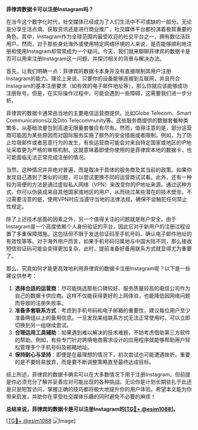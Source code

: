 **菲律宾数据卡可以注册Instagram吗？**

在当今这个数字化时代，社交媒体已经成为了人们生活中不可或缺的一部分。无论是分享生活点滴、获取资讯还是进行商业推广，社交媒体平台都扮演着极其重要的角色。其中，Instagram作为全球范围内最受欢迎的社交平台之一，拥有数亿活跃用户。然而，对于那些身处海外或使用特定网络环境的人来说，是否能够顺利地注册和使用Instagram却常常成为一个疑问。今天，我们就来聊聊菲律宾的数据卡是否可以用来注册Instagram这一问题，并探讨相关的背景与解决办法。

首先，让我们明确一点：菲律宾的数据卡本身并没有直接限制其用户注册Instagram的能力。理论上来说，只要你的设备能够连接到互联网，并且符合Instagram的基本注册要求（如有效的电子邮件地址等），那么你就应该能够成功注册账号。但是，在实际操作过程中，可能会遇到一些障碍，这需要我们进一步分析。

菲律宾的数据卡通常由当地的主要电信运营商提供，比如Globe Telecom、Smart Communications以及Dito Telecommunity等。这些服务商提供的数据套餐种类繁多，从基础流量包到高速无限量套餐应有尽有。然而，值得注意的是，部分运营商可能因为某些原因而对国际服务实施了额外的安全措施或者限制。例如，为了防止垃圾邮件或者恶意行为的发生，有些运营商可能会对来自特定国家或地区的IP地址采取更为严格的审核机制。这就意味着即使你使用的是菲律宾本地的数据卡，也可能面临无法正常完成注册的情况。

当然，这种情况并非绝对普遍，而是取决于具体的服务商及其当前的政策。如果你发现自己遇到了类似的问题，可以尝试更换不同的运营商试试看。此外，还有一种较为简便的方法是通过虚拟私人网络（VPN）来改变你的IP地址来源。通过这种方式，你可以伪装成来自其他国家或地区的用户，从而绕过某些潜在的技术壁垒。不过需要注意的是，使用VPN时应当遵守当地的法律法规，确保不会触犯任何禁止性规定。

除了上述技术层面的因素之外，另一个值得关注的问题就是账户安全。由于Instagram是一个高度依赖个人身份验证的平台，因此它对于新用户的注册过程设置了多重保障措施。这包括但不限于发送验证码至手机号码、确认电子邮件地址的有效性等等。对于海外用户而言，如果手机号码归属地与中国大陆不同，那么接收短信验证码可能会变得更加复杂。此时，提前准备好备用联系方式就显得尤为重要了。

那么，究竟如何才能更高效地利用菲律宾的数据卡注册Instagram呢？以下是一些建议供参考：

1. **选择合适的运营商**：尽可能挑选那些口碑较好、服务质量较高的电信公司作为自己的数据卡供应商。这样不仅能获得更好的上网体验，也能降低因网络问题而导致的注册失败率。
2. **准备多套联系方式**：考虑到手机号码和电子邮箱的重要性，建议每位用户至少准备两组以上的备用信息。一旦发现某组联系方式无法正常使用时，可以立即切换到另一组继续尝试。
3. **合理运用工具辅助**：如果遇到难以解决的技术难题，不妨考虑借助第三方软件的帮助。例如，有些专门针对跨境电商需求设计的应用程序就能够帮助用户轻松管理多个手机号码及邮箱地址。
4. **保持耐心与坚持**：即便是在最理想的情况下，初次尝试也可能遭遇挫折。重要的是不要轻易放弃，而是要不断调整策略直至最终达成目标。

综上所述，菲律宾的数据卡确实可以在大多数情况下用于注册Instagram，但前提是你必须充分了解并妥善应对可能出现的各种挑战。无论你是计划长期驻扎于此还是只是短暂访问，掌握正确的技巧都将极大地提升你的用户体验。希望本文能为你带来启发，并助你在享受社交媒体乐趣的同时避免不必要的麻烦！

**总结来说，菲律宾的数据卡是可以注册Instagram的[[TG💪+ @esim1088](https://t.me/s/esim1088)]。**

[[TG💪+ @esim1088](https://t.me/s/esim1088) ![Image](https://i.postimg.cc/4NQfJmqS/Snipaste-2025-05-13-00-14-12.png)]